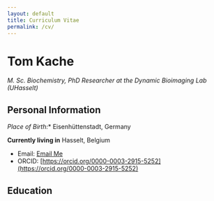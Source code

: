 ```yaml
---
layout: default
title: Curriculum Vitae
permalink: /cv/
---
```


# Tom Kache
*M. Sc. Biochemistry, PhD Researcher at the Dynamic Bioimaging Lab (UHasselt)*


## Personal Information
*Place of Birth:** Eisenhüttenstadt, Germany

**Currently living in** Hasselt, Belgium

- Email: [Email Me](mailto:iciest.harness-6o@icloud.com?subject=Email%20From%20Tomkaehst.Github.io)
- ORCID: [https://orcid.org/0000-0003-2915-5252](https://orcid.org/0000-0003-2915-5252)

## Education
